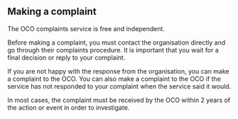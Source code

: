 ##  Making a complaint

The OCO complaints service is free and independent.

Before making a complaint, you must contact the organisation directly and go
through their complaints procedure. It is important that you wait for a final
decision or reply to your complaint.

If you are not happy with the response from the organisation, you can make a
complaint to the OCO. You can also make a complaint to the OCO if the service
has not responded to your complaint when the service said it would.

In most cases, the complaint must be received by the OCO within 2 years of the
action or event in order to investigate.
